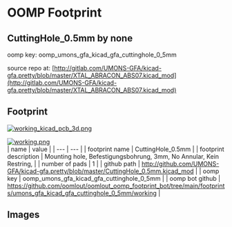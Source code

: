 # OOMP Footprint  
## CuttingHole_0.5mm  by none  
  
oomp key: oomp_umons_gfa_kicad_gfa_cuttinghole_0_5mm  
  
source repo at: [http://gitlab.com/UMONS-GFA/kicad-gfa.pretty/blob/master/XTAL_ABRACON_ABS07.kicad_mod](http://gitlab.com/UMONS-GFA/kicad-gfa.pretty/blob/master/XTAL_ABRACON_ABS07.kicad_mod)  
## Footprint  
  
[![working_kicad_pcb_3d.png](working_kicad_pcb_3d_600.png)](working_kicad_pcb_3d.png)  
  
[![working.png](working_600.png)](working.png)  
| name | value | 
| --- | --- | 
| footprint name | CuttingHole_0.5mm | 
| footprint description | Mounting hole, Befestigungsbohrung, 3mm, No Annular, Kein Restring, | 
| number of pads | 1 | 
| github path | http://github.com/UMONS-GFA/kicad-gfa.pretty/blob/master/CuttingHole_0.5mm.kicad_mod | 
| oomp key | oomp_umons_gfa_kicad_gfa_cuttinghole_0_5mm | 
| oomp bot github | https://github.com/oomlout/oomlout_oomp_footprint_bot/tree/main/footprints/umons_gfa_kicad_gfa_cuttinghole_0_5mm/working | 
## Images  
